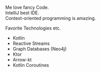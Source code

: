 Me love fancy Code.<br>
IntelliJ best IDE.<br>
Context-oriented programming is amazing.

Favorite Technologies etc.
- Kotlin
- Reactive Streams
- Graph Databases (Neo4j)
- Ktor
- Arrow-kt
- Kotlin Coroutines
